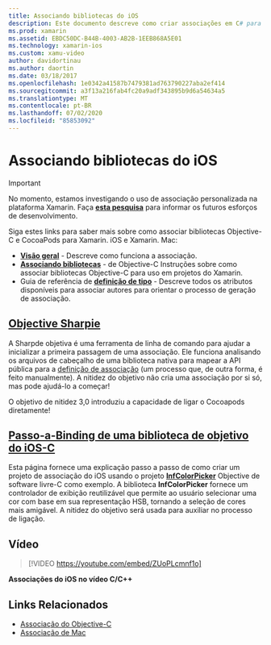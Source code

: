 ```yaml
---
title: Associando bibliotecas do iOS
description: Este documento descreve como criar associações em C# para o código Objective-C, possibilitando o consumo de bibliotecas nativas e CocoaPods em um aplicativo Xamarin. iOS.
ms.prod: xamarin
ms.assetid: EBDC50DC-B44B-4003-AB2B-1EEB868A5E01
ms.technology: xamarin-ios
ms.custom: xamu-video
author: davidortinau
ms.author: daortin
ms.date: 03/18/2017
ms.openlocfilehash: 1e0342a41587b7479381ad763790227aba2ef414
ms.sourcegitcommit: a3f13a216fab4fc20a9adf343895b9d6a54634a5
ms.translationtype: MT
ms.contentlocale: pt-BR
ms.lasthandoff: 07/02/2020
ms.locfileid: "85853092"
---
```

# <a name="binding-ios-libraries"></a>Associando bibliotecas do iOS

> [!IMPORTANT]
> No momento, estamos investigando o uso de associação personalizada na plataforma Xamarin. Faça [**esta pesquisa**](https://www.surveymonkey.com/r/KKBHNLT) para informar os futuros esforços de desenvolvimento.

Siga estes links para saber mais sobre como associar bibliotecas Objective-C e CocoaPods para Xamarin. iOS e Xamarin. Mac:

- [**Visão geral**](~/cross-platform/macios/binding/overview.md) -
   Descreve como funciona a associação.
- [**Associando bibliotecas**](~/cross-platform/macios/binding/objective-c-libraries.md) -
   de Objective-C Instruções sobre como associar bibliotecas Objective-C para uso em projetos do Xamarin.
- Guia de referência de [**definição de tipo**](~/cross-platform/macios/binding/binding-types-reference.md) -
   Descreve todos os atributos disponíveis para associar autores para orientar o processo de geração de associação.

## <a name="objective-sharpie"></a>[Objective Sharpie](~/cross-platform/macios/binding/objective-sharpie/index.md)

A Sharpde objetiva é uma ferramenta de linha de comando para ajudar a inicializar a primeira passagem de uma associação.
Ele funciona analisando os arquivos de cabeçalho de uma biblioteca nativa para mapear a API pública para a [definição de associação](~/cross-platform/macios/binding/objective-c-libraries.md) (um processo que, de outra forma, é feito manualmente). A nitidez do objetivo não cria uma associação por si só, mas pode ajudá-lo a começar!

O objetivo de nitidez 3,0 introduziu a capacidade de ligar o Cocoapods diretamente!

## <a name="walkthrough---binding-an-ios-objective-c-library"></a>[Passo-a-Binding de uma biblioteca de objetivo do iOS-C](walkthrough.md)

Esta página fornece uma explicação passo a passo de como criar um projeto de associação do iOS usando o projeto [**InfColorPicker**](https://github.com/InfinitApps/InfColorPicker) Objective de software livre-C como exemplo. A biblioteca **InfColorPicker** fornece um controlador de exibição reutilizável que permite ao usuário selecionar uma cor com base em sua representação HSB, tornando a seleção de cores mais amigável.
A nitidez do objetivo será usada para auxiliar no processo de ligação.

## <a name="video"></a>Vídeo

> [!VIDEO https://youtube.com/embed/ZUoPLcmnf1o]

**Associações do iOS no vídeo C/C++**

## <a name="related-links"></a>Links Relacionados

- [Associação do Objective-C](~/cross-platform/macios/binding/index.md)
- [Associação de Mac](~/mac/platform/binding.md)

